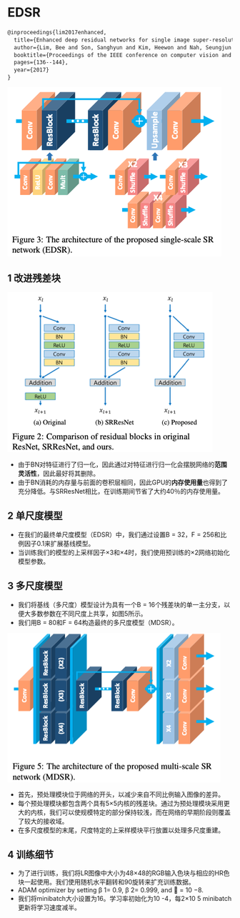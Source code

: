 # EDSR

```tex
@inproceedings{lim2017enhanced,
  title={Enhanced deep residual networks for single image super-resolution},
  author={Lim, Bee and Son, Sanghyun and Kim, Heewon and Nah, Seungjun and Mu Lee, Kyoung},
  booktitle={Proceedings of the IEEE conference on computer vision and pattern recognition workshops},
  pages={136--144},
  year={2017}
}
```

![image-20200917144622883](../images/image-20200917144622883.png)

## 1 改进残差块

![image-20200917144223871](../images/image-20200917144223871.png)

* 由于BN对特征进行了归一化，因此通过对特征进行归一化会摆脱网络的**范围灵活性**，因此最好将其删除。
* 由于BN消耗的内存量与前面的卷积层相同，因此GPU的**内存使用量**也得到了充分降低。与SRResNet相比，在训练期间节省了大约40％的内存使用量。



## 2 单尺度模型

* 在我们的最终单尺度模型（EDSR）中，我们通过设置B = 32，F = 256和比例因子0.1来扩展基线模型。
* 当训练我们的模型的上采样因子×3和×4时，我们使用预训练的×2网络初始化模型参数。



## 3 多尺度模型

* 我们将基线（多尺度）模型设计为具有一个B = 16个残差块的单一主分支，以便大多数参数在不同尺度上共享，如图5所示。
* 我们用B = 80和F = 64构造最终的多尺度模型（MDSR）。

![image-20200917150229738](../images/image-20200917150229738.png)

* 首先，预处理模块位于网络的开头，以减少来自不同比例输入图像的差异。
* 每个预处理模块都包含两个具有5×5内核的残差块。通过为预处理模块采用更大的内核，我们可以使规模特定的部分保持较浅，而在网络的早期阶段则覆盖了较大的接收域。
* 在多尺度模型的末尾，尺度特定的上采样模块平行放置以处理多尺度重建。



## 4 训练细节

* 为了进行训练，我们将LR图像中大小为48×48的RGB输入色块与相应的HR色块一起使用。我们使用随机水平翻转和90旋转来扩充训练数据。
* ADAM optimizer by setting β 1= 0.9, β 2= 0.999, and  = 10 −8.
* 我们将minibatch大小设置为16。学习率初始化为10 -4，每2×10 5 minibatch更新将学习速度减半。

